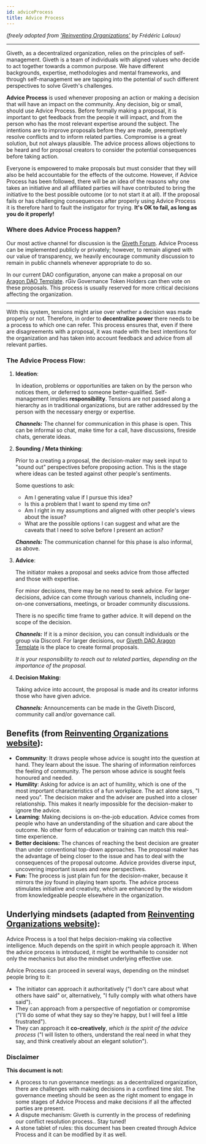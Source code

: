 ```yaml
---
id: adviceProcess
title: Advice Process
---
```


*(freely adopted from ['Reinventing Organizations'](https://reinventingorganizationswiki.com/theory/decision-making/) by Frédéric Laloux)*

*****************************************************************

Giveth, as a decentralized organization, relies on the principles of self-management. Giveth is a team of individuals with aligned values who decide to act together towards a common purpose. We have different backgrounds, expertise, methodologies and mental frameworks, and through self-management we are tapping into the potential of such different perspectives to solve Giveth's challenges.

**Advice Process** is used whenever proposing an action or making a decision that will have an impact on the community. Any decision, big or small, should use Advice Process. Before formally making a proposal, it is important to get feedback from the people it will impact, and from the person who has the most relevant expertise around the subject. The intentions are to improve proposals before they are made, preemptively resolve conflicts and to inform related parties. Compromise is a great solution, but not always plausible. The advice process allows objections to be heard and for proposal creators to consider the potential consequences before taking action.

Everyone is empowered to make proposals but must consider that they will also be held accountable for the effects of the outcome. However, if Advice Process has been followed, there will be an idea of the reasons why one takes an initiative and all affiliated parties will have contributed to bring the initiative to the best possible outcome (or to not start it at all). If the proposal fails or has challenging consequences after properly using Advice Process it is therefore hard to fault the instigator for trying. **It's OK to fail, as long as you do it properly!**

### Where does Advice Process happen?

Our most active channel for discussion is the [Giveth Forum](https://forum.giveth.io/). Advice Process can be implemented publicly or privately; however, to remain aligned with our value of transparency, we heavily encourage community discussion to remain in public channels whenever appropriate to do so.

In our current DAO configuration, anyone can make a proposal on our [Aragon DAO Template](https://aragon.1hive.org/#/giveth/). rGiv Governance Token Holders can then vote on these proposals. This process is usually reserved for more critical decisions affecting the organization.

---

With this system, tensions might arise over whether a decision was made properly or not. Therefore, in order to **decentralize power** there needs to be a process to which one can refer. This process ensures that, even if there are disagreements with a proposal, it  was made with the best intentions for the organization and has taken into account feedback and advice from all relevant parties.


### The Advice Process Flow:

1.  **Ideation**:

    In ideation, problems or opportunities are taken on by the person who notices them, or deferred to someone better-qualified. Self-management implies **responsibility**. Tensions are not passed along a hierarchy as in traditional organizations, but are rather addressed by the person with the necessary energy or expertise.


    ***Channels:*** The channel for communication in this phase is open. This can be informal so chat, make time for a call, have discussions, fireside chats, generate ideas.


2.  **Sounding / Meta thinking**:

    Prior to a creating a proposal, the decision-maker may seek input to "sound out" perspectives before proposing action. This is the stage where ideas can be tested against other people's sentiments.


    Some questions to ask:

    *   Am I generating value if I pursue this idea?
    *   Is this a problem that I want to spend my time on?
    *   Am I right in my assumptions and aligned with other people's views about the issue?
    *   What are the possible options I can suggest and what are the caveats that I need to solve before I present an action?

    ***Channels:*** The communication channel for this phase is also informal, as above.

3.  **Advice**:

    The initiator makes a proposal and seeks advice from those affected and those with expertise.


    For minor decisions, there may be no need to seek advice. For larger decisions, advice can come through various channels, including one-on-one conversations, meetings, or broader community discussions.


    There is no specific time frame to gather advice. It will depend on the scope of the decision.


    ***Channels:*** If it is a minor decision, you can consult individuals or the group via Discord. For larger decisions, our [Giveth DAO Aragon Template](https://aragon.1hive.org/#/giveth/) is the place to create formal proposals.

    *It is your responsibility to reach out to related parties, depending on the importance of the proposal.*

4.  **Decision Making:**

    Taking advice into account, the proposal is made and its creator informs those who have given advice.

    ***Channels:*** Announcements can be made in the Giveth Discord, community call and/or governance call.

## Benefits (from [Reinventing Organizations website](https://reinventingorganizationswiki.com/theory/decision-making/)):

*   **Community**: It draws people whose advice is sought into the question at hand. They learn about the issue. The sharing of information reinforces the feeling of community. The person whose advice is sought feels honoured and needed.
*   **Humility**: Asking for advice is an act of humility, which is one of the most important characteristics of a fun workplace. The act alone says, "I need you". The decision maker and the adviser are pushed into a closer relationship. This makes it nearly impossible for the decision-maker to ignore the advice.
*   **Learning**: Making decisions is on-the-job education. Advice comes from people who have an understanding of the situation and care about the outcome. No other form of education or training can match this real-time experience.
*   **Better decisions:** The chances of reaching the best decision are greater than under conventional top-down approaches. The proposal maker has the advantage of being closer to the issue and has to deal with the consequences of the proposal outcome. Advice provides diverse input, uncovering important issues and new perspectives.
*   **Fun:** The process is just plain fun for the decision-maker, because it mirrors the joy found in playing team sports. The advice process stimulates initiative and creativity, which are enhanced by the wisdom from knowledgeable people elsewhere in the organization.


## Underlying mindsets (adapted from [Reinventing Organizations website](https://reinventingorganizationswiki.com/theory/decision-making/)):

Advice Process is a tool that helps decision-making via collective intelligence. Much depends on the spirit in which people approach it. When the advice process is introduced, it might be worthwhile to consider not only the mechanics but also the mindset underlying effective use.

Advice Process can proceed in several ways, depending on the mindset people bring to it:

*   The initiator can approach it authoritatively ("I don't care about what others have said" or, alternatively, "I fully comply with what others have said").
*   They can approach from a perspective of negotiation or compromise ("I'll do some of what they say so they're happy, but I will feel a little frustrated").
*   They can approach it **co-creatively**, *which is the spirit of the advice process* ("I will listen to others, understand the real need in what they say, and think creatively about an elegant solution").




### Disclaimer
**This document is not:**
*   A process to run governance meetings: as a decentralized organization, there are challenges with making decisions in a confined time slot. The governance meeting should be seen as the right moment to engage in some stages of Advice Process and make decisions if all the affected parties are present.
*   A dispute mechanism: Giveth is currently in the process of redefining our conflict resolution process.. Stay tuned!
*   A stone tablet of rules: this document has been created through Advice Process and it can be modified by it as well. 
